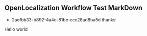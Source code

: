 ## OpenLocalization Workflow Test MarkDown
* 2aefbb33-b892-4a4c-81be-ccc28ad8ba8d 
thanks!

Hello world